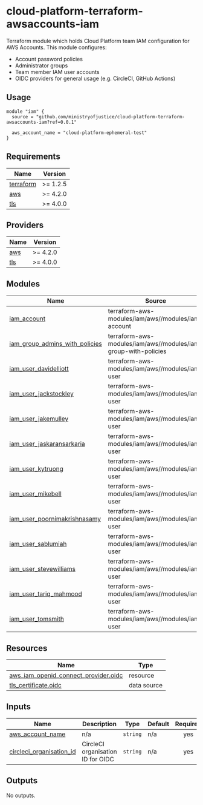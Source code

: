 # cloud-platform-terraform-awsaccounts-iam

Terraform module which holds Cloud Platform team IAM configuration for AWS Accounts. This module configures:

- Account password policies
- Administrator groups
- Team member IAM user accounts
- OIDC providers for general usage (e.g. CircleCI, GitHub Actions)

## Usage

```hcl
module "iam" {
  source = "github.com/ministryofjustice/cloud-platform-terraform-awsaccounts-iam?ref=0.0.1"

  aws_account_name = "cloud-platform-ephemeral-test"
}
```

<!--- BEGIN_TF_DOCS --->
## Requirements

| Name | Version |
|------|---------|
| <a name="requirement_terraform"></a> [terraform](#requirement\_terraform) | >= 1.2.5 |
| <a name="requirement_aws"></a> [aws](#requirement\_aws) | >= 4.2.0 |
| <a name="requirement_tls"></a> [tls](#requirement\_tls) | >= 4.0.0 |

## Providers

| Name | Version |
|------|---------|
| <a name="provider_aws"></a> [aws](#provider\_aws) | >= 4.2.0 |
| <a name="provider_tls"></a> [tls](#provider\_tls) | >= 4.0.0 |

## Modules

| Name | Source | Version |
|------|--------|---------|
| <a name="module_iam_account"></a> [iam\_account](#module\_iam\_account) | terraform-aws-modules/iam/aws//modules/iam-account | ~> 4.24 |
| <a name="module_iam_group_admins_with_policies"></a> [iam\_group\_admins\_with\_policies](#module\_iam\_group\_admins\_with\_policies) | terraform-aws-modules/iam/aws//modules/iam-group-with-policies | ~> 4.24 |
| <a name="module_iam_user_davidelliott"></a> [iam\_user\_davidelliott](#module\_iam\_user\_davidelliott) | terraform-aws-modules/iam/aws//modules/iam-user | 4.17.1 |
| <a name="module_iam_user_jackstockley"></a> [iam\_user\_jackstockley](#module\_iam\_user\_jackstockley) | terraform-aws-modules/iam/aws//modules/iam-user | 4.17.1 |
| <a name="module_iam_user_jakemulley"></a> [iam\_user\_jakemulley](#module\_iam\_user\_jakemulley) | terraform-aws-modules/iam/aws//modules/iam-user | 4.17.1 |
| <a name="module_iam_user_jaskaransarkaria"></a> [iam\_user\_jaskaransarkaria](#module\_iam\_user\_jaskaransarkaria) | terraform-aws-modules/iam/aws//modules/iam-user | 4.17.1 |
| <a name="module_iam_user_kytruong"></a> [iam\_user\_kytruong](#module\_iam\_user\_kytruong) | terraform-aws-modules/iam/aws//modules/iam-user | 4.17.1 |
| <a name="module_iam_user_mikebell"></a> [iam\_user\_mikebell](#module\_iam\_user\_mikebell) | terraform-aws-modules/iam/aws//modules/iam-user | 4.17.1 |
| <a name="module_iam_user_poornimakrishnasamy"></a> [iam\_user\_poornimakrishnasamy](#module\_iam\_user\_poornimakrishnasamy) | terraform-aws-modules/iam/aws//modules/iam-user | 4.17.1 |
| <a name="module_iam_user_sablumiah"></a> [iam\_user\_sablumiah](#module\_iam\_user\_sablumiah) | terraform-aws-modules/iam/aws//modules/iam-user | 4.17.1 |
| <a name="module_iam_user_stevewilliams"></a> [iam\_user\_stevewilliams](#module\_iam\_user\_stevewilliams) | terraform-aws-modules/iam/aws//modules/iam-user | 4.17.1 |
| <a name="module_iam_user_tariq_mahmood"></a> [iam\_user\_tariq\_mahmood](#module\_iam\_user\_tariq\_mahmood) | terraform-aws-modules/iam/aws//modules/iam-user | 4.17.1 |
| <a name="module_iam_user_tomsmith"></a> [iam\_user\_tomsmith](#module\_iam\_user\_tomsmith) | terraform-aws-modules/iam/aws//modules/iam-user | 4.17.1 |

## Resources

| Name | Type |
|------|------|
| [aws_iam_openid_connect_provider.oidc](https://registry.terraform.io/providers/hashicorp/aws/latest/docs/resources/iam_openid_connect_provider) | resource |
| [tls_certificate.oidc](https://registry.terraform.io/providers/hashicorp/tls/latest/docs/data-sources/certificate) | data source |

## Inputs

| Name | Description | Type | Default | Required |
|------|-------------|------|---------|:--------:|
| <a name="input_aws_account_name"></a> [aws\_account\_name](#input\_aws\_account\_name) | n/a | `string` | n/a | yes |
| <a name="input_circleci_organisation_id"></a> [circleci\_organisation\_id](#input\_circleci\_organisation\_id) | CircleCI organisation ID for OIDC | `string` | n/a | yes |

## Outputs

No outputs.

<!--- END_TF_DOCS --->
